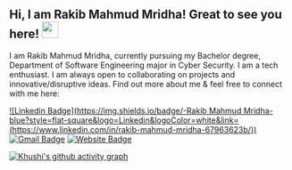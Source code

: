 ## Hi, I am Rakib Mahmud Mridha! Great to see you here! <img src="https://raw.githubusercontent.com/aemmadi/aemmadi/master/wave.gif" width="30px">

I am Rakib Mahmud Mridha, currently pursuing my Bachelor degree, Department of Software Engineering major in Cyber Security. I am a tech enthusiast. I am always open to collaborating on projects and innovative/disruptive ideas. Find out more about me & feel free to connect with me here:

[![Linkedin Badge](https://img.shields.io/badge/-Rakib Mahmud Mridha-blue?style=flat-square&logo=Linkedin&logoColor=white&link=(https://www.linkedin.com/in/rakib-mahmud-mridha-67963623b/))]((https://www.linkedin.com/in/rakib-mahmud-mridha-67963623b/))
[![Gmail Badge](https://img.shields.io/badge/-KhushiSaxena@gmail.com-c14438?style=flat-square&logo=Gmail&logoColor=white&link=mailto:khushisaxenaa32@gmail.com)](mailto:khushisaxenaa32@gmail.com)
[![Website Badge](https://img.shields.io/badge/-Portfolio-black?style=flat-square&logo=Wordpress&logoColor=white&link=https://khushi0321.github.io/portfolio/#/)](https://khushi0321.github.io/portfolio/#/)

[![Khushi's github activity graph](https://activity-graph.herokuapp.com/graph?username=Khushi0321&theme=xcode)](https://git.io/khushi0321)
